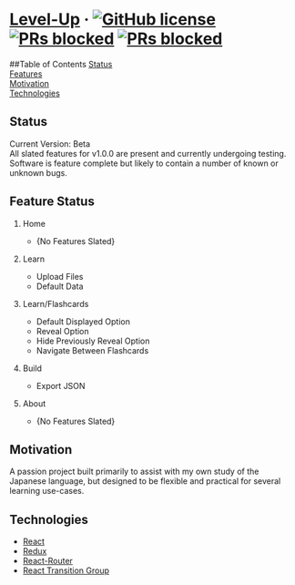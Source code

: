 # [Level-Up](https://reactjs.org/) &middot; [![GitHub license](https://img.shields.io/badge/version-BETA-yellow.svg)]() [![PRs blocked](https://img.shields.io/badge/license-MIT-blue.svg)]() [![PRs blocked](https://img.shields.io/badge/PRs-blocked-red.svg)]()

##Table of Contents
[Status](#status)<br/>
[Features](#features)<br/>
[Motivation](#motivation)<br/>
[Technologies](#technologies)<br/>

## Status
<a name="status"></a>
Current Version: Beta<br/>
All slated features for v1.0.0 are present and currently undergoing testing.
Software is feature complete but likely to contain a number of known or unknown bugs.

## Feature Status
<a name="features"></a>

1. Home
    + {No Features Slated}

2. Learn
    + Upload Files
    + Default Data

3. Learn/Flashcards
    + Default Displayed Option
    + Reveal Option
    + Hide Previously Reveal Option
    + Navigate Between Flashcards

4. Build
    + Export JSON
    
5. About
    + {No Features Slated}

## Motivation
<a name="motivation"></a>

A passion project built primarily to assist with my own study of the Japanese language, but designed to be flexible and practical for several learning use-cases.


## Technologies
<a name="technologies"></a>

+ [React](#https://github.com/facebook/react)
+ [Redux](#https://github.com/reduxjs/react-redux)
+ [React-Router](#https://github.com/ReactTraining/react-router)
+ [React Transition Group](#https://github.com/reactjs/react-transition-group)
